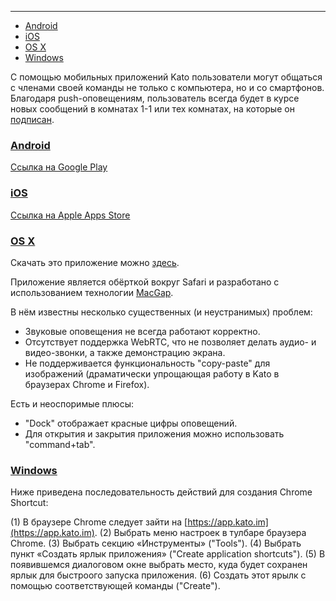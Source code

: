 ***

 - [Android](/articles/ru/extra/apps#android)
 - [iOS](/articles/ru/extra/apps#ios)
 - [OS X](/articles/ru/extra/apps#osx)
 - [Windows](/articles/ru/extra/apps#windows)

С помощью мобильных приложений Kato пользователи могут общаться с членами своей команды не только с компьютера, но и со смартфонов. Благодаря push-оповещениям, пользователь всегда будет в курсе новых сообщений в комнатах 1-1 или тех комнатах, на которые он [подписан](/articles/ru/notifications/noise-control).

### <a href="#android" name="android">Android</a>

<a href="https://play.google.com/store/apps/details?id=im.kato" target="_blank">Ссылка на Google Play</a>

### <a href="#ios" name="ios">iOS</a>

<a href="https://itunes.apple.com/us/app/kato/id862791364" target="_blank">Ссылка на Apple Apps Store</a>

### <a href="#osx" name="osx">OS X</a>

Скачать это приложение можно [здесь](http://labs.kato.im/Kato.pkg).

Приложение является обёрткой вокруг Safari и разработано с использованием технологии [MacGap](https://github.com/MacGapProject/MacGap1). 

В нём известны несколько существенных (и неустранимых) проблем:

- Звуковые оповещения не всегда работают корректно.
- Отсутствует поддержка WebRTC, что не позволяет делать аудио- и видео-звонки, а также демонстрацию экрана.
- Не поддерживается функциональность "copy-paste" для изображений (драматически упрощающая работу в Kato в браузерах Chrome и Firefox).

Есть и неоспоримые плюсы: 

 - "Dock" отображает красные цифры оповещений.
 - Для открытия и закрытия приложения можно использовать "command+tab".

### <a href="#windows" name="windows">Windows</a>

Ниже приведена последовательность действий для создания Chrome Shortcut:

(1) В браузере Chrome следует зайти на [https://app.kato.im](https://app.kato.im).
(2) Выбрать меню настроек в тулбаре браузера Chrome.
(3) Выбрать секцию «Инструменты» ("Tools").
(4) Выбрать пункт «Создать ярлык приложения» ("Create application shortcuts").
(5) В появившемся диалоговом окне выбрать место, куда будет сохранен ярлык для быстроого запуска приложения. 
(6) Создать этот ярылк с помощью соответствующей команды ("Create").
